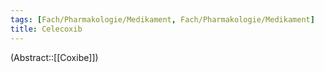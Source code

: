 ```yaml
---
tags: [Fach/Pharmakologie/Medikament, Fach/Pharmakologie/Medikament]
title: Celecoxib
---
```

(Abstract::[[Coxibe]])